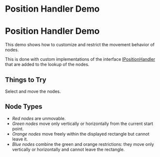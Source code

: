<!--
 //////////////////////////////////////////////////////////////////////////////
 // @license
 // This file is part of yFiles for HTML 2.6.0.3.
 // Use is subject to license terms.
 //
 // Copyright (c) 2000-2024 by yWorks GmbH, Vor dem Kreuzberg 28,
 // 72070 Tuebingen, Germany. All rights reserved.
 //
 //////////////////////////////////////////////////////////////////////////////
-->
# Position Handler Demo

# Position Handler Demo

This demo shows how to customize and restrict the movement behavior of nodes.

This is done with custom implementations of the interface [IPositionHandler](https://docs.yworks.com/yfileshtml/#/api/IPositionHandler) that are added to the lookup of the nodes.

## Things to Try

Select and move the nodes.

## Node Types

- _Red nodes_ are unmovable.
- _Green nodes_ move only vertically or horizontally from the current start point.
- _Orange nodes_ move freely within the displayed rectangle but cannot leave it.
- _Blue nodes_ combine the green and orange restrictions: they move only vertically or horizontally and cannot leave the rectangle.
